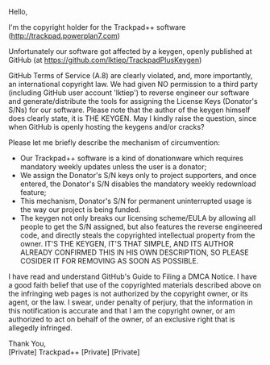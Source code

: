 Hello,  

I'm the copyright holder for the Trackpad++ software (http://trackpad.powerplan7.com)

Unfortunately our software got affected by a keygen, openly published
at GitHub (at https://github.com/lktiep/TrackpadPlusKeygen)

GitHub Terms of Service (A.8) are clearly violated, and, more
importantly, an international copyright law. We had given NO permission
to a third party (including GitHub user account 'lktiep') to reverse
engineer our software and generate/distribute the tools for assigning
the License Keys (Donator's S/Ns) for our software. Please note that the
author of the keygen himself does clearly state, it is THE KEYGEN. May I
kindly raise the question, since when GitHub is openly hosting the
keygens and/or cracks?

Please let me briefly describe the mechanism of circumvention: 
- Our Trackpad++ software is a kind of donationware which requires
mandatory weekly updates unless the user is a donator; 
- We assign the Donator's S/N keys only to project supporters, and
once entered, the Donator's S/N disables the mandatory weekly redownload
feature; 
- This mechanism, Donator's S/N for permanent uninterrupted usage is
the way our project is being funded. 
- The keygen not only breaks our licensing scheme/EULA by allowing all
people to get the S/N assigned, but also features the reverse engineered
code, and directly steals the copyrighted intellectual property from the
owner. IT'S THE KEYGEN, IT'S THAT SIMPLE, AND ITS AUTHOR ALREADY
CONFIRMED THIS IN HIS OWN DESCRIPTION, SO PLEASE COSIDER IT FOR REMOVING
AS SOON AS POSSIBLE. 

I have read and understand GitHub's Guide to Filing a DMCA Notice. I
have a good faith belief that use of the copyrighted materials described
above on the infringing web pages is not authorized by the copyright
owner, or its agent, or the law. I swear, under penalty of perjury, that
the information in this notification is accurate and that I am the
copyright owner, or am authorized to act on behalf of the owner, of an
exclusive right that is allegedly infringed. 

Thank You,  
[Private] 
Trackpad++ [Private]
[Private]

